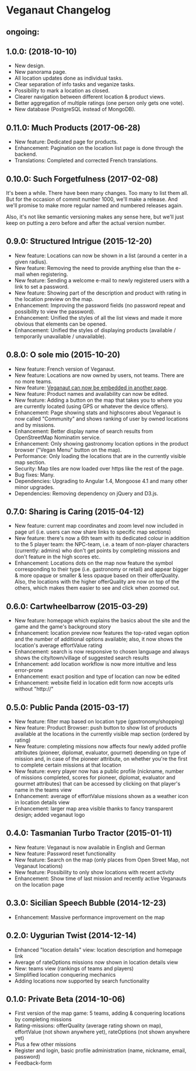 Veganaut Changelog
==================

ongoing:
-------------------------------------------

1.0.0: (2018-10-10)
-------------------------------------------
- New design.
- New panorama page.
- All location updates done as individual tasks.
- Clear separation of info tasks and veganize tasks.
- Possibility to mark a location as closed.
- Clearer navigation between different location & product views.
- Better aggregation of multiple ratings (one person only gets one vote).
- New database (PostgreSQL instead of MongoDB).

0.11.0: Much Products (2017-06-28)
-------------------------------------------
* New feature: Dedicated page for products.
* Enhancement: Pagination on the location list page is done through the backend.
* Translations: Completed and corrected French translations.

0.10.0: Such Forgetfulness (2017-02-08)
-------------------------------------------
It's been a while. There have been many changes. Too many to list them all.
But for the occasion of commit number 1000, we'll make a release.
And we'll promise to make more regular named and numbered releases again.

Also, it's not like semantic versioning makes any sense here, but we'll
just keep on putting a zero before and after the actual version number.

0.9.0: Structured Intrigue (2015-12-20)
-------------------------------------------
* New feature: Locations can now be shown in a list (around a center in a given radius).
* New feature: Removing the need to provide anything else than the e-mail when registering.
* New feature: Sending a welcome e-mail to newly registered users with a link to set a password.
* New feature: Showing part of the description and product with rating in the location preview on the map.
* Enhancement: Improving the password fields (no password repeat and possibility to view the password).
* Enhancement: Unified the styles of all the list views and made it more obvious that elements can be opened.
* Enhancement: Unified the styles of displaying products (available / temporarily unavailable / unavailable).

0.8.0: O sole mio (2015-10-20)
-------------------------------------------
* New feature: French version of Veganaut.
* New feature: Locations are now owned by users, not teams. There are no more teams.
* New feature: [Veganaut can now be embedded in another page](http://blog.veganaut.net/2015/05/how-to-embed-the-veganaut-map-on-your-page/).
* New feature: Product names and availability can now be edited.
* New feature: Adding a button on the map that takes you to where you are currently located (using GPS or whatever the device offers).
* Enhancement: Page showing stats and highscores about Veganaut is now called "Community" and shows ranking of user by owned locations and by missions.
* Enhancement: Better display name of search results from OpenStreetMap Nominatim service.
* Enhancement: Only showing gastronomy location options in the product browser ("Vegan Menu" button on the map).
* Performance: Only loading the locations that are in the currently visible map section.
* Security: Map tiles are now loaded over https like the rest of the page.
* Bug fixes: Many.
* Dependencies: Upgrading to Angular 1.4, Mongoose 4.1 and many other minor upgrades.
* Dependencies: Removing dependency on jQuery and D3.js.

0.7.0: Sharing is Caring (2015-04-12)
-------------------------------------------
* New feature: current map coordinates and zoom level now included in page url (i.e. users can now share links to specific map sections)
* New feature: there's now a 6th team with its dedicated colour in addition to the 5 player team: the NPC-team, i.e. a team of non-player characters (currently: admins) who don't get points by completing missions and don't feature in the high scores etc.
* Enhancement: Locations dots on the map now feature the symbol corresponding to their type (i.e. gastronomy or retail) and appear bigger & more opaque or smaller & less opaque based on their offerQuality. Also, the locations with the higher offerQuality are now on top of the others, which makes them easier to see and click when zoomed out. 

0.6.0: Cartwheelbarrow (2015-03-29)
-------------------------------------------
* New feature: homepage which explains the basics about the site and the game and the game's background story
* Enhancement: location preview now features the top-rated vegan option and the number of additional options available; also, it now shows the location's average effortValue rating
* Enhancement: search is now responsive to chosen language and always shows the city/town/village of suggested search results
* Enhancement: add location workflow is now more intuitive and less error-prone
* Enhancement: exact position and type of location can now be edited
* Enhancement: website field in location edit form now accepts urls without "http://"


0.5.0: Public Panda (2015-03-17)
-------------------------------------------
* New feature: filter map based on location type (gastronomy/shopping)
* New feature: Product Browser: push button to show list of products available at the locations in the currently visible map section (ordered by rating)
* New feature: completing missions now affects four newly added profile attributes (pioneer, diplomat, evaluator, gourmet) depending on type of mission and, in case of the pioneer attribute, on whether you're the first to complete certain missions at that location
* New feature: every player now has a public profile (nickname, number of missions completed, scores for pioneer, diplomat, evaluator and gourmet attributes) that can be accessed by clicking on that player's name in the teams view
* Enhancement: average of effortValue missions shown as a weather icon in location details view
* Enhancement: larger map area visible thanks to fancy transparent design; added veganaut logo


0.4.0: Tasmanian Turbo Tractor (2015-01-11)
-------------------------------------------
* New feature: Veganaut is now available in English and German
* New feature: Password reset functionality
* New feature: Search on the map (only places from Open Street Map, not Veganaut locations)
* New feature: Possibility to only show locations with recent activity
* Enhancement: Show time of last mission and recently active Veganauts on the location page


0.3.0: Sicilian Speech Bubble (2014-12-23)
------------------------------------------
* Enhancement: Massive performance improvement on the map


0.2.0: Uygurian Twist (2014-12-14)
----------------------------------
* Enhanced "location details" view: location description and homepage link
* Average of rateOptions missions now shown in location details view
* New: teams view (rankings of teams and players)
* Simplified location conquering mechanics
* Adding locations now supported by search functionality


0.1.0: Private Beta (2014-10-06)
--------------------------------
* First version of the map game: 5 teams, adding & conquering locations by completing missions
* Rating-missions: offerQuality (average rating shown on map), effortValue (not shown anywhere yet), rateOptions (not shown anywhere yet)
* Plus a few other missions
* Register and login, basic profile administration (name, nickname, email, password)
* Feedback-form
